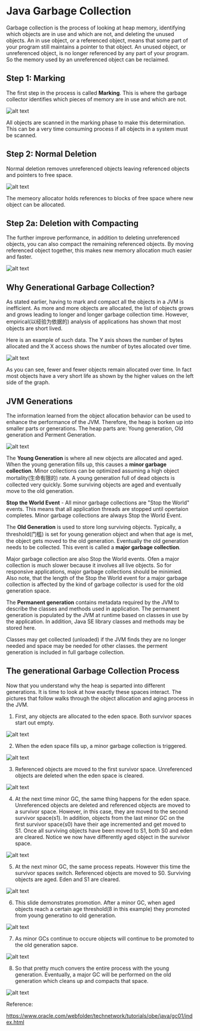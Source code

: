 # Java Garbage Collection

Garbage collection is the process of looking at heap memory, identifying which objects are in use and which are not, and deleting the unused objects. An in use object, or a referenced object, means that some part of your program still maintains a pointer to that object. An unused object, or unreferenced object, is no longer referenced by any part of your program. So the memory used by an unreferenced object can be reclaimed. 

## Step 1: Marking

The first step in the process is called **Marking**. This is where the garbage collector identifies which pieces of memory are in use and which are not.

![alt text][marking]

[marking]: https://www.oracle.com/webfolder/technetwork/tutorials/obe/java/gc01/images/gcslides/Slide3.png

All objects are scanned in the marking phase to make this determination. This can be a very time consuming process if all objects in a system must be scanned.

## Step 2: Normal Deletion

Normal deletion removes unreferenced objects leaving referenced objects and pointers to free space. 

![alt text][deletion]

[deletion]: https://www.oracle.com/webfolder/technetwork/tutorials/obe/java/gc01/images/gcslides/Slide1b.png

The memeory allocator holds references to blocks of free space where new object can be allocated. 

## Step 2a: Deletion with Compacting 

The further improve performance, in addition to deleting unreferenced objects, you can also compact the remaining referenced objects. By moving referenced object together, this makes new memory allocation much easier and faster.

![alt text][Compacting]

[Compacting]: https://www.oracle.com/webfolder/technetwork/tutorials/obe/java/gc01/images/gcslides/Slide4.png


## Why Generational Garbage Collection?

As stated earlier, having to mark and compact all the objects in a JVM is inefficient. As more and more objects are allocated, the list of objects grows and grows leading to longer and longer garbage collection time. However, empirical(以经验为依据的) analysis of applications has shown that most objects are short lived. 

Here is an example of such data. The Y axis shows the number of bytes allocated and the X access shows the number of bytes allocated over time.

![alt text][Empircial]

[Empircial]:https://www.oracle.com/webfolder/technetwork/tutorials/obe/java/gc01/images/ObjectLifetime.gif

As you can see, fewer and fewer objects remain allocated over time. In fact most objects have a very short life as shown by the higher values on the left side of the graph.

## JVM Generations

The information learned from the object allocation behavior can be used to enhance the performance of the JVM. Therefore, the heap is borken up into smaller parts or generations. The heap parts are: Young generation, Old generation and Perment Generation.

![alt text][Generation]

[Generation]:https://www.oracle.com/webfolder/technetwork/tutorials/obe/java/gc01/images/gcslides/Slide5.png


The **Young Generation** is where all new objects are allocated and aged. When the young generation fills up, this causes a **minor garbage collection**. Minor collections can be optimized assuming a high object mortality(生命有限的) rate. A young generation full of dead objects is collected very quickly. Some surviving objects are aged and eventually move to the old generation. 

**Stop the World Event** - All minor garbage collections are "Stop the World" events. This means that all application threads are stopped until opertaion completes. Minor garbage collections are always Stop the World Event. 

The **Old Generation** is used to store long surviving objects. Typically, a threshold(门槛) is set for young generation object and when that age is met, the object gets moved to the old generation. Eventually the old generation needs to be collected. This event is called a **major garbage collection**.

Major garbage collection are also Stop the World events. Ofen a major collection is much slower because it involves all live objects. So for responsive applications, major garbage collections should be minimied. Also note, that the length of the Stop the World event for a major garbage collection is affected by the kind of garbage collector is used for the old generation space. 

The **Permanent generation** contains metadata required by the JVM to describe the classes and methods used in application. The permanent generation is populated by the JVM at runtime based on classes in use by the application. In addition, Java SE library classes and methods may be stored here.

Classes may get collected (unloaded) if the JVM finds they are no longer needed and space may be needed for other classes. the perment generation is included in full garbage collection.


## The generational Garbage Collection Process

Now that you understand why the heap is separted into different generations. It is time to look at how exactly these spaces interact. The pictures that follow walks through the object allocation and aging process in the JVM.

1. First, any objects are allocated to the eden space. Both survivor spaces start out empty. 

![alt text][First]

[First]: https://www.oracle.com/webfolder/technetwork/tutorials/obe/java/gc01/images/gcslides/Slide13.png

2. When the eden space fills up, a minor garbage collection is triggered.

![alt text][Second]

[Second]: https://www.oracle.com/webfolder/technetwork/tutorials/obe/java/gc01/images/gcslides/Slide13.png

3. Referenced objects are moved to the first survivor space. Unreferenced objects are deleted when the eden space is cleared.

![alt text][Third]

[Third]: https://www.oracle.com/webfolder/technetwork/tutorials/obe/java/gc01/images/gcslides/Slide6.png

4. At the next time minor GC, the same thing happens for the eden space. Unreferenced objects are deleted and referenced objects are moved to a survivor space. However, in this case, they are moved to the second survivor space(s1). In addition, objects from the last minor GC on the first survivor space(s0) have their age incremented and get moved to S1. Once all surviving objects have been moved to S1, both S0 and eden are cleared. Notice we now have differently aged object in the survivor space.

![alt text][Fourth]

[Fourth]: https://www.oracle.com/webfolder/technetwork/tutorials/obe/java/gc01/images/gcslides/Slide8.png

5. At the next minor GC, the same process repeats. However this time the survivor spaces switch. Referenced objects are moved to S0. Surviving objects are aged. Eden and S1 are cleared.

![alt text][Fifth]

[Fifth]: https://www.oracle.com/webfolder/technetwork/tutorials/obe/java/gc01/images/gcslides/Slide9.png


6. This slide demonstrates promotion. After a minor GC, when aged objects reach a certain age threshold(8 in this example) they promoted from young generatino to old generation.

![alt text][Sixth]

[Sixth]: https://www.oracle.com/webfolder/technetwork/tutorials/obe/java/gc01/images/gcslides/Slide7.png

7. As minor GCs continue to occure objects will continue to be promoted to the old generation sapce.

![alt text][Seventh]

[Seventh]: https://www.oracle.com/webfolder/technetwork/tutorials/obe/java/gc01/images/gcslides/Slide10.png

8. So that pretty much convers the entire process with the young generation. Eventually, a major GC will be performed on the old generation which cleans up and compacts that space.

![alt text][Eighth]

[Eighth]: https://www.oracle.com/webfolder/technetwork/tutorials/obe/java/gc01/images/gcslides/Slide11.png




Reference:

https://www.oracle.com/webfolder/technetwork/tutorials/obe/java/gc01/index.html